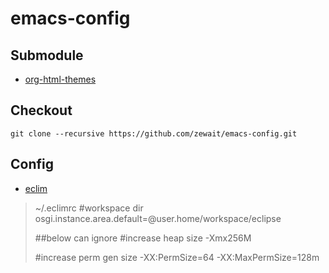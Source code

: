 # emacs-config

## Submodule
* [org-html-themes](https://github.com/fniessen/org-html-themes)

## Checkout
```git
git clone --recursive https://github.com/zewait/emacs-config.git
```

## Config
* [eclim](http://www.skybert.net/emacs/java)

> ~/.eclimrc
> \#workspace dir
> osgi.instance.area.default=@user.home/workspace/eclipse
> 
> \#\#below can ignore
> \#increase heap size
> -Xmx256M
>
> \#increase perm gen size
> -XX:PermSize=64
> -XX:MaxPermSize=128m
